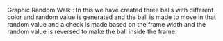 Graphic Random Walk :
In this we have created three balls with different color and random value is generated and the ball is made to move in that random value and a check is made based on the frame width and the random value is reversed to make the ball inside the frame. 